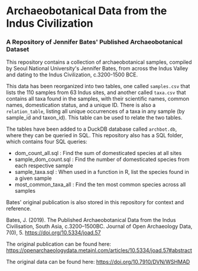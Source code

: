 # Archaeobotanical Data from the Indus Civilization
### A Repository of Jennifer Bates' Published Archaeobotanical Dataset

This repository contains a collection of archaeobotanical samples, compiled by Seoul National University's Jennifer Bates, from across the Indus Valley and dating to the Indus Civilization, c.3200-1500 BCE. 

This data has been reorganized into two tables, one called `samples.csv` that lists the 110 samples from 63 Indus sites, and another called `taxa.csv` that contains all taxa found in the samples, with their scientific names, common names, domestication status, and a unique ID. There is also a `relation_table`, listing all unique occurrences of a taxa in any sample (by sample_id and taxon_id). This table can be used to relate the two tables. 

The tables have been added to a DuckDB database called `archbot.db`, where they can be queried in SQL. This repository also has a SQL folder, which contains four SQL queries: 
- dom_count_all.sql : Find the sum of domesticated species at all sites
- sample_dom_count.sql : Find the number of domesticated species from each respective sample
- sample_taxa.sql : When used in a function in R, list the species found in a given sample
- most_common_taxa_all : Find the ten most common species across all samples

Bates' original publication is also stored in this repository for context and reference. 

Bates, J. (2019). The Published Archaeobotanical Data from the Indus Civilisation, South Asia, c.3200–1500BC. Journal of Open Archaeology Data, 7(0), 5. https://doi.org/10.5334/joad.57

The original publication can be found here: https://openarchaeologydata.metajnl.com/articles/10.5334/joad.57#abstract

The original data can be found here: https://doi.org/10.7910/DVN/WSHMAD

